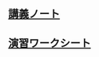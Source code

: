## [講義ノート](function_external.md)

## [演習ワークシート](http://colab.research.google.com/github/ueharaLab/python16_moduled_function/blob/main/function_external.ipynb)